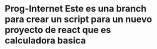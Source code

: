 # Prog-Internet Este es una branch para crear un script para un nuevo proyecto de react que es calculadora basica
